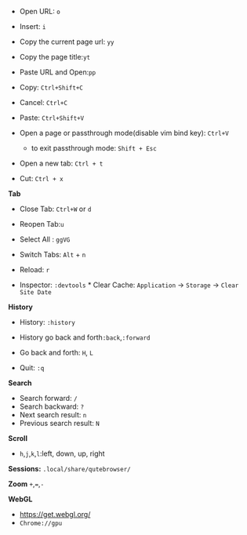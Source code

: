 * Open URL: `o`
* Insert: `i`


* Copy the current page url: `yy`
* Copy the page title:`yt`
* Paste URL and Open:`pp`

* Copy: `Ctrl+Shift+C`
* Cancel: `Ctrl+C`
* Paste: `Ctrl+Shift+V`
* Open a page or passthrough mode(disable vim bind key): `Ctrl+V`
    * to exit passthrough mode: `Shift + Esc`

* Open a new tab: `Ctrl + t`
* Cut: `Ctrl + x`

**Tab**
* Close Tab: `Ctrl+W` or `d`
* Reopen Tab:`u`

* Select All : `ggVG`

* Switch Tabs: `Alt` + `n`
* Reload: `r`

* Inspector: `:devtools`
        * Clear Cache: `Application` -> `Storage` -> `Clear Site Date` 

**History**
* History: `:history`
* History go back and forth`:back`,`:forward`
* Go back and forth: `H`, `L`


* Quit: `:q`

**Search**

- Search forward:       `/`
- Search backward:       `?`
- Next search result:    `n`
- Previous search result: `N`

**Scroll**
* `h`,`j`,`k`,`l`:left, down, up, right


**Sessions:**
`.local/share/qutebrowser/`

**Zoom**
`+`,`=`,`-`

**WebGL**

* https://get.webgl.org/ 
* `Chrome://gpu`

